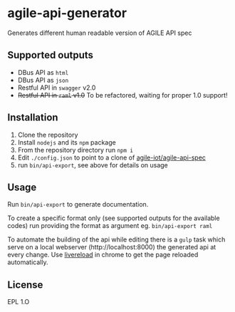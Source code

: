 <!--
# Copyright (C) 2017 Create-Net / FBK.
# All rights reserved. This program and the accompanying materials
# are made available under the terms of the Eclipse Public License 2.0
# which accompanies this distribution, and is available at
# https://www.eclipse.org/legal/epl-2.0/
# 
# SPDX-License-Identifier: EPL-2.0
# 
# Contributors:
#     Create-Net / FBK - initial API and implementation
-->

# agile-api-generator
Generates different human readable version of AGILE API spec

Supported outputs
---

- DBus API as `html`
- DBus API as `json`
- Restful API in `swagger` v2.0
- ~~Restful API in `raml` v1.0~~ To be refactored, waiting for proper 1.0 support!


Installation
---

1. Clone the repository
2. Install `nodejs` and its `npm` package
3. From the repository directory run `npm i`
4. Edit `./config.json` to point to a clone of [agile-iot/agile-api-spec](https://github.com/Agile-IoT/agile-api-spec)
5. run `bin/api-export`, see above for details on usage

Usage
---

Run `bin/api-export` to generate documentation.

To create a specific format only (see supported outputs for the available codes) run providing the format as argument eg. `bin/api-export raml`

To automate the building of the api while editing there is a `gulp` task which serve on a local webserver (http://localhost:8000) the generated api at every change. Use [livereload](https://chrome.google.com/webstore/detail/livereload/jnihajbhpnppcggbcgedagnkighmdlei?hl=en) in chrome to get the page reloaded automatically.

License
---

EPL 1.O
